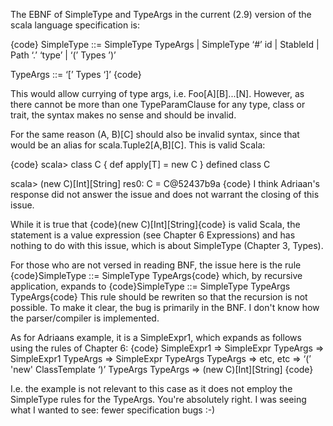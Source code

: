 The EBNF of SimpleType and TypeArgs in the current (2.9) version of the scala language specification is:

{code}
SimpleType ::= SimpleType TypeArgs
             | SimpleType ‘#’ id
             | StableId
             | Path ‘.’ ‘type’
             | ‘(’ Types ’)’

TypeArgs ::= ‘[’ Types ‘]’
{code}

This would allow currying of type args, i.e. Foo[A][B]...[N]. However, as there cannot be more than one TypeParamClause for any type, class or trait, the syntax makes no sense and should be invalid.

For the same reason (A, B)[C] should also be invalid syntax, since that would be an alias for scala.Tuple2[A,B][C].
This is valid Scala:

{code}
scala> class C { def apply[T] = new C }
defined class C

scala> (new C)[Int][String]
res0: C = C@52437b9a
{code}
I think Adriaan's response did not answer the issue and does not warrant the closing of this issue.

While it is true that {code}(new C)[Int][String]{code} is valid Scala, the statement is a value expression (see Chapter 6 Expressions) and has nothing to do with this issue, which is about SimpleType (Chapter 3, Types).

For those who are not versed in reading BNF, the issue here is the rule 
{code}SimpleType ::= SimpleType TypeArgs{code}
which, by recursive application, expands to
{code}SimpleType ::= SimpleType TypeArgs TypeArgs{code}
This rule should be rewriten so that the recursion is not possible. To make it clear, the bug is primarily in the BNF. I don't know how the parser/compiler is implemented.

As for Adriaans example, it is a SimpleExpr1, which expands as follows using the rules of Chapter 6:
{code}
SimpleExpr1 
=> SimpleExpr TypeArgs
=> SimpleExpr1 TypeArgs
=> SimpleExpr TypeArgs TypeArgs
=> etc, etc
=> ‘(’ 'new' ClassTemplate ‘)’ TypeArgs TypeArgs
=> (new C)[Int][String]
{code}

I.e. the example is not relevant to this case as it does not employ the SimpleType rules for the TypeArgs.
You're absolutely right. I was seeing what I wanted to see: fewer specification bugs :-)
